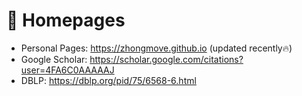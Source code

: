 # 📎 Homepages
- Personal Pages: https://zhongmove.github.io (updated recently🔥)
- Google Scholar: https://scholar.google.com/citations?user=4FA6C0AAAAAJ
- DBLP: https://dblp.org/pid/75/6568-6.html
